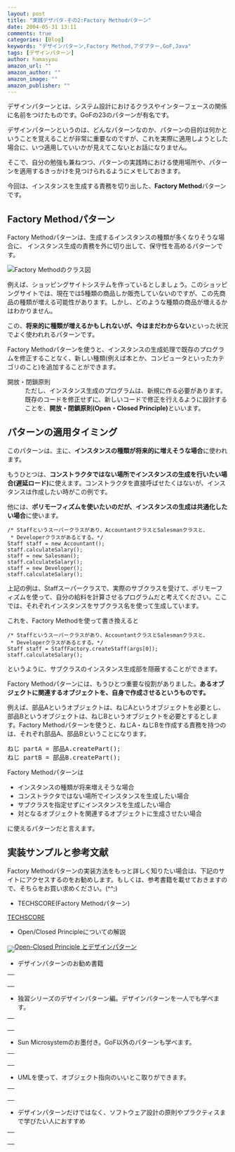 ```yaml
---
layout: post
title: "実践デザパタ-その2:Factory Methodパターン"
date: 2004-05-31 13:11
comments: true
categories: [Blog]
keywords: "デザインパターン,Factory Method,アダプター,GoF,Java"
tags: [デザインパターン]
author: hamasyou
amazon_url: ""
amazon_author: ""
amazon_image: ""
amazon_publisher: ""
---
```


デザインパターンとは、システム設計におけるクラスやインターフェースの関係に名前をつけたものです。GoFの23のパターンが有名です。

デザインパターンというのは、どんなパターンなのか、パターンの目的は何かということを覚えることが非常に重要なのですが、これを実際に適用しようとした場合に、いつ適用していいかが見えてこないとお話になりません。

そこで、自分の勉強も兼ねつつ、パターンの実践時における使用場所や、パターンを適用するきっかけを見つけられるようにメモしておきます。

今回は、インスタンスを生成する責務を切り出した、<strong>Factory Method</strong>パターンです。


<!-- more -->

<h2>Factory Methodパターン</h2>

<p class="option">Factory Methodパターンは、生成するインスタンスの種類が多くなりそうな場合に、
インスタンス生成の責務を外に切り出して、保守性を高めるパターンです。</p>

<img src="http://hamasyou.com/images/factory_method/factory_method.gif" alt="Factory   Methodのクラス図" />

例えば、ショッピングサイトシステムを作っているとしましょう。このショッピングサイトでは、現在では5種類の商品しか販売していないのですが、この先商品の種類が増える可能性があります。しかし、どのような種類の商品が増えるかはわかりません。

この、<strong>将来的に種類が増えるかもしれないが、今はまだわからない</strong>といった状況でよく使われれるパターンです。

Factory Methodパターンを使うと、インスタンスの生成処理で既存のプログラムを修正することなく、新しい種類(例えば本とか、コンピュータといったカテゴリのこと)を追加することができます。

<dl>
<dt class="info">開放・閉鎖原則</dt>
<dd>ただし、インスタンス生成のプログラムは、新規に作る必要があります。既存のコードを修正せずに、新しいコードで修正を行えるように設計することを、<strong>開放・閉鎖原則(Open・Closed Principle)</strong>といいます。</dd>
</dl>

<h2>パターンの適用タイミング</h2>

このパターンは、主に、<strong>インスタンスの種類が将来的に増えそうな場合</strong>に使われます。

もうひとつは、<strong>コンストラクタではない場所でインスタンスの生成を行いたい場合(遅延ロード)</strong>に使えます。コンストラクタを直接呼ばせたくはないが、インスタンスは作成したい時がこの例です。

他には、<strong>ポリモーフィズムを使いたいのだが、インスタンスの生成は共通化したい場合</strong>に使います。

<pre class="code"><code><span class="comment">/* Staffというスーパークラスがあり、AccountantクラスとSalesmanクラスと、
 * Developerクラスがあるとする。*/</span>
Staff staff = <span class="keyword">new</span> Accountant();
staff.calculateSalary();
staff = <span class="keyword">new</span> Salesman();
staff.calculateSalary();
staff = <span class="keyword">new</span> Developer();
staff.calculateSalary();
</code></pre>

上記の例は、Staffスーパークラスで、実際のサブクラスを受けて、ポリモーフィズムを使って、自分の給料を計算させるプログラムだと考えてください。ここでは、それぞれインスタンスをサブクラス名を使って生成しています。

これを、Factory Methodを使って書き換えると

<pre class="code"><code><span class="comment">/* Staffというスーパークラスがあり、AccountantクラスとSalesmanクラスと、
 * Developerクラスがあるとする。*/</span>
Staff staff = StaffFactory.createStaff(args[<span class="literal">0</span>]);
staff.calculateSalary();
</code></pre>

というように、サブクラスのインスタンス生成部を隠蔽することができます。

Factory Methodパターンには、もうひとつ重要な役割がありました。<strong>あるオブジェクトに関連するオブジェクトを、自身で作成させるというものです。</strong>

例えば、部品Aというオブジェクトは、ねじAというオブジェクトを必要とし、部品Bというオブジェクトは、ねじBというオブジェクトを必要とするとします。Factory Methodパターンを使うと、ねじA・ねじBを作成する責務を持つのは、それぞれ部品A、部品Bということになります。

<pre>
ねじ partA = 部品A.createPart();
ねじ partB = 部品B.createPart();
</pre>

Factory Methodパターンは

<ul>
<li>インスタンスの種類が将来増えそうな場合</li>
<li>コンストラクタではない場所でインスタンスを生成したい場合</li>
<li>サブクラスを指定せずにインスタンスを生成したい場合</li>
<li>対となるオブジェクトを関連するオブジェクトに生成させたい場合</li>
</ul>

に使えるパターンだと言えます。


<h2>実装サンプルと参考文献</h2>

Factory Methodパターンの実装方法をもっと詳しく知りたい場合は、下記のサイトにアクセスするのをお勧めします。もしくは、参考書籍を載せておきますので、そちらをお買い求めください。(^^;)

+ TECHSCORE(Factory Methodパターン)

<a href="http://www.techscore.com/tech/DesignPattern/FactoryMethod.html" rel="external nofollow">TECHSCORE</a>

+ Open/Closed Principleについての解説

<img src="http://hamasyou.com/images/img-link.gif"   align="middle" /><a href="http://homepage3.nifty.com/masarl/article/dp-ocp-2.html" rel="external nofollow">Open-Closed Principle とデザインパターン</a>

+ デザインパターンのお勧め書籍

<div class="rakuten"><table border="0" cellpadding="5" width="400"><tr><td valign="top"><a href="http://www.amazon.co.jp/exec/obidos/ASIN/4797327030/sorehabooks-22/" rel="external nofollow"></a><br /></td></tr></table>
</div>

+ 独習シリーズのデザインパターン編。デザインパターンを一人でも学べます。

<div class="rakuten"><table border="0" cellpadding="5" width="400"><tr><td valign="top"><a href="http://www.amazon.co.jp/exec/obidos/ASIN/4798104450/sorehabooks-22/" rel="external nofollow"></a><br /></td></tr></table>
</div>

+ Sun Microsystemのお墨付き。GoF以外のパターンも学べます。

<div class="rakuten"><table border="0" cellpadding="5" width="400"><tr><td valign="top"><a href="http://www.amazon.co.jp/exec/obidos/ASIN/4756141552/sorehabooks-22/" rel="external nofollow"></a><br /></td></tr></table>
</div>

+ UMLを使って、オブジェクト指向のいいとこ取りができます。

<div class="rakuten"><table border="0" cellpadding="5" width="400"><tr><td valign="top"><a href="http://www.amazon.co.jp/exec/obidos/ASIN/4774116882/sorehabooks-22/" rel="external nofollow"></a><br /></td></tr></table>
</div>

+ デザインパターンだけではなく、ソフトウェア設計の原則やプラクティスまで学びたい人におすすめ

<div class="rakuten"><table border="0" cellpadding="5" width="400"><tr><td valign="top"><a href="http://www.amazon.co.jp/exec/obidos/ASIN/4797323361/sorehabooks-22/" rel="external nofollow"></a><br /></td></tr></table>
</div>




